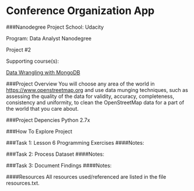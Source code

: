 Conference Organization App
=====================
###Nanodegree Project
School: Udacity

Program: Data Analyst Nanodegree

Project #2

Supporting course(s):

[Data Wrangling with MongoDB](https://www.udacity.com/course/viewer#!/c-ud032)

###Project Overview
You will choose any area of the world in https://www.openstreetmap.org and use data munging techniques, such as assessing the quality of the data for validity, accuracy, completeness, consistency and uniformity, to clean the OpenStreetMap data for a part of the world that you care about.

###Project Depencies
Python 2.7x

###How To Explore Project

###Task 1: Lesson 6 Programming Exercises
####Notes:

###Task 2: Process Dataset
####Notes:

###Task 3: Document Findings
####Notes:

####Resources
All resources used/referenced are listed in the file resources.txt.
